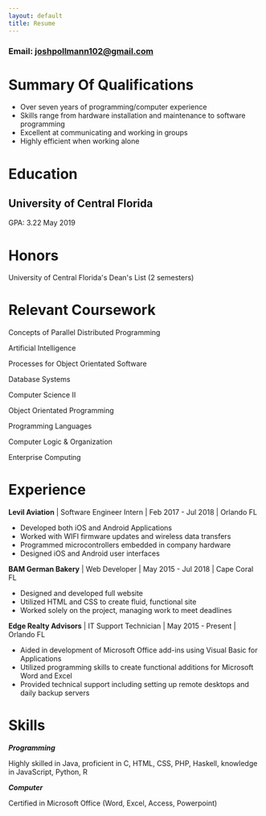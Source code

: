 ```yaml
---
layout: default
title: Resume
---
```

### Email: joshpollmann102@gmail.com
# Summary Of Qualifications

* Over seven years of programming/computer experience
* Skills range from hardware installation and maintenance to software programming
* Excellent at communicating and working in groups
* Highly efficient when working alone

# Education
## University of Central Florida
GPA: 3.22
May 2019

# Honors
University of Central Florida's Dean's List (2 semesters)

# Relevant Coursework
Concepts of Parallel Distributed Programming

Artificial Intelligence

Processes for Object Orientated Software

Database Systems

Computer Science II

Object Orientated Programming

Programming Languages

Computer Logic & Organization

Enterprise Computing

# Experience
**Levil Aviation** | Software Engineer Intern | Feb 2017 - Jul 2018 | Orlando FL
* Developed both iOS and Android Applications
* Worked with WIFI firmware updates and wireless data transfers
* Programmed microcontrollers embedded in company hardware
* Designed iOS and Android user interfaces

**BAM German Bakery** | Web Developer | May 2015 - Jul 2018 | Cape Coral FL
* Designed and developed full website
* Utilized HTML and CSS to create fluid, functional site
* Worked solely on the project, managing work to meet deadlines

**Edge Realty Advisors** | IT Support Technician | May 2015 - Present | Orlando FL
* Aided in development of Microsoft Office add-ins using Visual Basic for Applications
* Utilized programming skills to create functional additions for Microsoft Word and Excel
* Provided technical support including setting up remote desktops and daily backup servers

# Skills
_**Programming**_

Highly skilled in Java, proficient in C, HTML, CSS, PHP, Haskell, knowledge in JavaScript, Python, R

_**Computer**_

Certified in Microsoft Office (Word, Excel, Access, Powerpoint)
